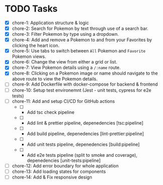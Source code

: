 # TODO Tasks

- [x] chore-1: Application structure & logic
- [x] chore-2: Search for Pokemon by text through use of a search bar.
- [x] chore-3: Filter Pokemon by type using a dropdown.
- [x] chore-4: Add and remove a Pokemon to and from your Favorites by clicking the heart icon.
- [x] chore-5: Use tabs to switch between `All` Pokemon and `Favorite` Pokemon views.
- [x] chore-6: Change the view from either a grid or list.
- [x] chore-7: View Pokemon details using a `/:name` route.
- [x] chore-8: Clicking on a Pokemon image or name should navigate to the above route to view the Pokemon details.
- [ ] chore-9: Add Dockerfile with docker-compose for backend & frontend
- [ ] chore-10: Setup test environemnt (Jest - unit tests, cypress for e2e tests)
- [ ] chore-11: Add and setup CI/CD for GitHub actions
  - [ ] - Add tsc check pipeline
  - [ ] - Add lint & prettier pipeline, depenedencies [tsc:pipeline]
  - [ ] - Add build pipeline, depenedencies [lint-prettier:pipeline]
  - [ ] - Add unit tests pipeline, depenedencies [build:pipeline]
  - [ ] - Add e2e tests pipeline (split to smoke and coverage), depenedencies [unit-tests:pipeline]
- [ ] chore-12: Add error boundary for whole application
- [ ] chore-13: Add loading states for components
- [ ] chore-14: Add & Fix responsive design
